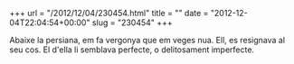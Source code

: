 +++
url = "/2012/12/04/230454.html"
title = ""
date = "2012-12-04T22:04:54+00:00"
slug = "230454"
+++

<p>Abaixe la persiana, em fa vergonya que em veges nua. Ell, es resignava al seu cos. El d'ella li semblava perfecte, o delitosament imperfecte.</p>
